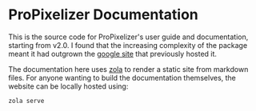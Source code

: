 # ProPixelizer Documentation

This is the source code for ProPixelizer's user guide and documentation, starting from v2.0. I found that the increasing complexity of the package meant it had outgrown the [google site](https://sites.google.com/view/propixelizer/user-guide) that previously hosted it.

The documentation here uses [zola](https://github.com/getzola/zola) to render a static site from markdown files. For anyone wanting to build the documentation themselves, the website can be locally hosted using:
```
zola serve
```
